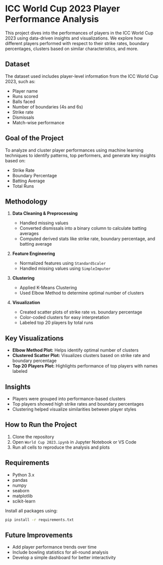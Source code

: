 # ICC World Cup 2023 Player Performance Analysis 

This project dives into the performances of players in the ICC World Cup 2023 using data-driven insights and visualizations. We explore how different players performed with respect to their strike rates, boundary percentages, clusters based on similar characteristics, and more.

##  Dataset
The dataset used includes player-level information from the ICC World Cup 2023, such as:
- Player name
- Runs scored
- Balls faced
- Number of boundaries (4s and 6s)
- Strike rate
- Dismissals
- Match-wise performance

##  Goal of the Project
To analyze and cluster player performances using machine learning techniques to identify patterns, top performers, and generate key insights based on:
- Strike Rate
- Boundary Percentage
- Batting Average
- Total Runs

##  Methodology
1. **Data Cleaning & Preprocessing**
   - Handled missing values
   - Converted dismissals into a binary column to calculate batting averages
   - Computed derived stats like strike rate, boundary percentage, and batting average

2. **Feature Engineering**
   - Normalized features using `StandardScaler`
   - Handled missing values using `SimpleImputer`

3. **Clustering**
   - Applied K-Means Clustering
   - Used Elbow Method to determine optimal number of clusters

4. **Visualization**
   - Created scatter plots of strike rate vs. boundary percentage
   - Color-coded clusters for easy interpretation
   - Labeled top 20 players by total runs

##  Key Visualizations
- **Elbow Method Plot:** Helps identify optimal number of clusters
- **Clustered Scatter Plot:** Visualizes clusters based on strike rate and boundary percentage
- **Top 20 Players Plot:** Highlights performance of top players with names labeled

##  Insights
- Players were grouped into performance-based clusters
- Top players showed high strike rates and boundary percentages
- Clustering helped visualize similarities between player styles

##  How to Run the Project
1. Clone the repository
2. Open `World Cup 2023.ipynb` in Jupyter Notebook or VS Code
3. Run all cells to reproduce the analysis and plots
##  Requirements
- Python 3.x
- pandas
- numpy
- seaborn
- matplotlib
- scikit-learn

Install all packages using:
```bash
pip install -r requirements.txt
```

##  Future Improvements
- Add player performance trends over time
- Include bowling statistics for all-round analysis
- Develop a simple dashboard for better interactivity

